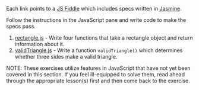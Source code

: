 Each link points to a [JS Fiddle](http://jsfiddle.net/) which includes specs written in [Jasmine](http://pivotal.github.com/jasmine/).

Follow the instructions in the JavaScript pane and write code to make the specs pass.

1. [rectangle.js](http://jsfiddle.net/openspectrum/XUnbN/) - Write four functions that take a rectangle object and return information about it.
2. [validTriangle.js](http://jsfiddle.net/openspectrum/hfp83/) - Write a function `validTriangle()` which determines whether three sides make a valid triangle.

NOTE: These exercises utilize features in JavaScript that have not yet been covered in this section.  If you feel ill-equipped to solve them, read ahead through the appropriate lesson(s) first and then come back to the exercise.